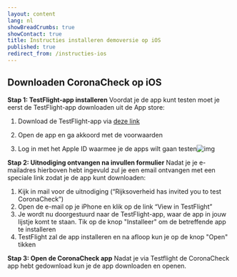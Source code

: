 ```yaml
---
layout: content
lang: nl
showBreadCrumbs: true
showContact: true
title: Instructies installeren demoversie op iOS
published: true
redirect_from: /instructies-ios
---
```



## Downloaden CoronaCheck op iOS

**Stap 1: TestFlight-app installeren** 
Voordat je de app kunt testen moet je eerst de TestFlight-app downloaden uit de App store:

1. Download de TestFlight-app via [deze link](https://www.iculture.nl/app/899247664/8)

2. Open de app en ga akkoord met de voorwaarden

3. Log in met het Apple ID waarmee je de apps wilt gaan testen![img](https://lh5.googleusercontent.com/gMXgIh5tRiUQaZI7fNeoZHaDDbwGhDI3X8Z9WpRMStL4LKQJogDW66fwwSbYl_WduMsm1Gd3BFhz0hoOHgnrUyVov4E8eOmg_qSsYHQFakOw2eiahyJpBx4LxO0kJDslfV_M6Wuh)

   

**Stap 2: Uitnodiging ontvangen na invullen formulier** 
Nadat je je e-mailadres hierboven hebt ingevuld zul je een email ontvangen met een speciale link zodat je de app kunt downloaden:

1. Kijk in mail voor de uitnodiging (“Rijksoverheid has invited you to test CoronaCheck”) 
2. Open de e-mail op je iPhone en klik op de link “View in TestFlight”
3. Je wordt nu doorgestuurd naar de TestFlight-app, waar de app in jouw lijstje komt te staan. Tik op de knop "Installeer" om de betreffende app te installeren
4. TestFlight zal de app installeren en na afloop kun je op de knop "Open" tikken
   

**Stap 3: Open de CoronaCheck app** 
Nadat je via Testflight de CoronaCheck app hebt gedownload kun je de app downloaden en openen.